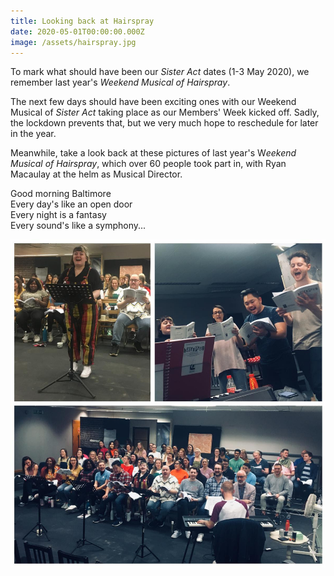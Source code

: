 ```yaml
---
title: Looking back at Hairspray
date: 2020-05-01T00:00:00.000Z
image: /assets/hairspray.jpg
---
```

 To mark what should have been our *Sister Act* dates (1-3 May 2020), we remember last year's *Weekend Musical of Hairspray*.  

The next few days should have been exciting ones with our Weekend Musical of *Sister Act* taking place as our Members' Week kicked off. Sadly, the lockdown prevents that, but we very much hope to reschedule for later in the year.

Meanwhile, take a look back at these pictures of last year's W*eekend Musical of Hairspray*, which over 60 people took part in, with Ryan Macaulay at the helm as Musical Director.

Good morning Baltimore \
Every day's like an open door \
Every night is a fantasy\
Every sound's like a symphony...

![](/assets/hairspray.jpg)